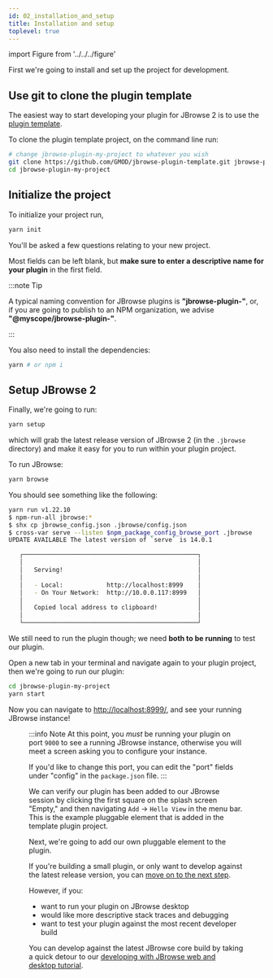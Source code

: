 ```yaml
---
id: 02_installation_and_setup
title: Installation and setup
toplevel: true
---
```


import Figure from '../../../figure'

First we're going to install and set up the project for development.

## Use git to clone the plugin template

The easiest way to start developing your plugin for JBrowse 2 is to use the [plugin template](https://github.com/gmod/jbrowse-plugin-template).

To clone the plugin template project, on the command line run:

```bash
# change jbrowse-plugin-my-project to whatever you wish
git clone https://github.com/GMOD/jbrowse-plugin-template.git jbrowse-plugin-my-project
cd jbrowse-plugin-my-project
```

## Initialize the project

To initialize your project run,

```bash
yarn init
```

You'll be asked a few questions relating to your new project.

Most fields can be left blank, but **make sure to enter a descriptive name for your plugin** in the first field.

:::note Tip

A typical naming convention for JBrowse plugins is **"jbrowse-plugin-"**, or, if you are going to publish to an NPM organization, we advise **"@myscope/jbrowse-plugin-"**.

:::

You also need to install the dependencies:

```bash
yarn # or npm i
```

## Setup JBrowse 2

Finally, we're going to run:

```bash
yarn setup
```

which will grab the latest release version of JBrowse 2 (in the `.jbrowse` directory) and make it easy for you to run within your plugin project.

To run JBrowse:

```bash
yarn browse
```

You should see something like the following:

```bash
yarn run v1.22.10
$ npm-run-all jbrowse:*
$ shx cp jbrowse_config.json .jbrowse/config.json
$ cross-var serve --listen $npm_package_config_browse_port .jbrowse
UPDATE AVAILABLE The latest version of `serve` is 14.0.1

   ┌────────────────────────────────────────────────┐
   │                                                │
   │   Serving!                                     │
   │                                                │
   │   - Local:            http://localhost:8999    │
   │   - On Your Network:  http://10.0.0.117:8999   │
   │                                                │
   │   Copied local address to clipboard!           │
   │                                                │
   └────────────────────────────────────────────────┘
```

We still need to run the plugin though; we need **both to be running** to test our plugin.

Open a new tab in your terminal and navigate again to your plugin project, then we're going to run our plugin:

```bash
cd jbrowse-plugin-my-project
yarn start
```

Now you can navigate to [http://localhost:8999/](http://localhost:8999/), and see your running JBrowse instance!

<Figure caption="Your browser should look something like the above screenshot." src="/img/plugin_template_spin_up_start.png"/>

:::info Note
At this point, you _must_ be running your plugin on port `9000` to see a running JBrowse instance, otherwise you will meet a screen asking you to configure your instance.

If you'd like to change this port, you can edit the "port" fields under "config" in the `package.json` file.
:::

We can verify our plugin has been added to our JBrowse session by clicking the first square on the splash screen "Empty," and then navigating `Add` -> `Hello View` in the menu bar. This is the example pluggable element that is added in the template plugin project.

Next, we're going to add our own pluggable element to the plugin.

If you're building a small plugin, or only want to develop against the latest release version, you can [move on to the next step](/docs/tutorials/dev/simple_plugin_tutorial/03_adding_pluggable_element).

However, if you:

- want to run your plugin on JBrowse desktop
- would like more descriptive stack traces and debugging
- want to test your plugin against the most recent developer build

You can develop against the latest JBrowse core build by taking a quick detour to our [developing with JBrowse web and desktop tutorial](/docs/tutorials/dev/develop_web_and_desktop_tutorial).

